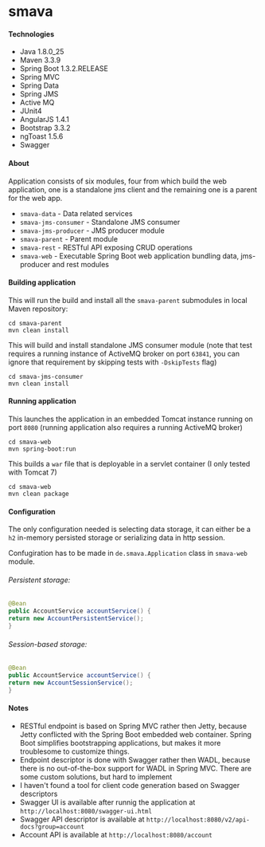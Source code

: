 smava
===

#### Technologies

* Java 1.8.0_25
* Maven 3.3.9
* Spring Boot 1.3.2.RELEASE
* Spring MVC
* Spring Data
* Spring JMS
* Active MQ 
* JUnit4
* AngularJS 1.4.1
* Bootstrap 3.3.2
* ngToast 1.5.6
* Swagger

#### About

Application consists of six modules, four from which build the web application, one is a standalone jms client and the remaining one is a parent for the web app.

* <code>smava-data</code> - Data related services 
* <code>smava-jms-consumer</code> - Standalone JMS consumer
* <code>smava-jms-producer</code> - JMS producer module 
* <code>smava-parent</code> - Parent module
* <code>smava-rest</code> - RESTful API exposing CRUD operations 
* <code>smava-web</code> - Executable Spring Boot web application bundling data, jms-producer and rest modules

#### Building application

This will run the build and install all the <code>smava-parent</code> submodules in local Maven repository:

```
cd smava-parent
mvn clean install
```

This will build and install standalone JMS consumer module (note that test requires a running instance of ActiveMQ broker on port <code>63841</code>, you can ignore that requirement by skipping tests with <code>-DskipTests</code> flag)

```
cd smava-jms-consumer
mvn clean install
```

#### Running application

This launches the application in an embedded Tomcat instance running on port <code>8080</code> (running application also requires a running ActiveMQ broker)

```
cd smava-web
mvn spring-boot:run
```

This builds a <code>war</code> file that is deployable in a servlet container (I only tested with Tomcat 7)

```
cd smava-web
mvn clean package
```

#### Configuration

The only configuration needed is selecting data storage, it can either be a <code>h2</code> in-memory persisted storage or serializing data in http session.

Confugiration has to be made in <code>de.smava.Application</code> class in <code>smava-web</code> module.

###### Persistent storage:

```java
@Bean
public AccountService accountService() {
return new AccountPersistentService();
}
```

###### Session-based storage:

```java
@Bean
public AccountService accountService() {
return new AccountSessionService();
}
```

#### Notes

* RESTful endpoint is based on Spring MVC rather then Jetty, because Jetty conflicted with the Spring Boot embedded web container. Spring Boot simplifies bootstrapping applications, but makes it more troublesome to customize things.
* Endpoint descriptor is done with Swagger rather then WADL, because there is no out-of-the-box support for WADL in Spring MVC.  There are some custom solutions, but hard to implement
* I haven't found a tool for client code generation based on Swagger descriptors
* Swagger UI is available after runnig the application at <code>http://localhost:8080/swagger-ui.html</code>
* Swagger API descriptor is available at <code>http://localhost:8080/v2/api-docs?group=account</code>
* Account API is available at <code>http://localhost:8080/account</code>